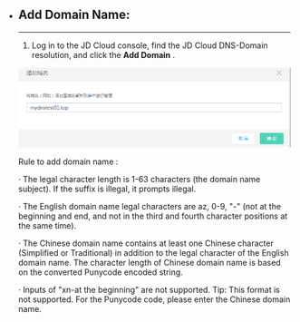 - ## **Add Domain Name:**

  ****

  1. Log in to the JD Cloud console, find the JD Cloud DNS-Domain resolution, and click the **Add Domain** .

  ![img](https://github.com/jdcloudcom/cn/blob/edit/image/dns-img/add-domain-name.png)  

  Rule to add domain name :

  ·         The legal character length is 1-63 characters (the domain name subject). If the suffix is illegal, it prompts illegal.

  ·         The English domain name legal characters are az, 0-9, "-" (not at the beginning and end, and not in the third and fourth character positions at the same time).

  ·         The Chinese domain name contains at least one Chinese character (Simplified or Traditional) in addition to the legal character of the English domain name. The character length of Chinese domain name is based on the converted Punycode encoded string.

  ·         Inputs of "xn-at the beginning" are not supported. Tip: This format is not supported. For the Punycode code, please enter the Chinese domain name.

